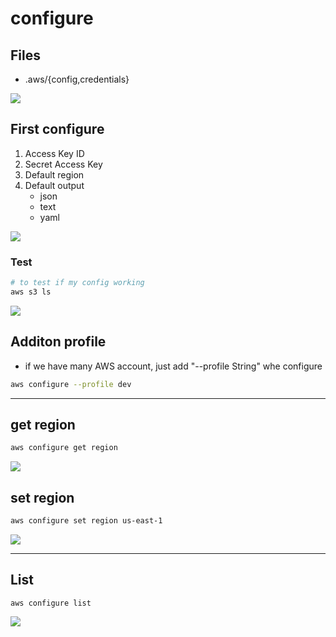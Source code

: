 # configure

## Files
* .aws/{config,credentials}

[<img src="https://i.imgur.com/hozCF1n.png">](https://i.imgur.com/hozCF1n.png)

## First configure
1) Access Key ID
2) Secret Access Key
3) Default region
4) Default output
    * json
    * text
    * yaml
    
[<img src="https://i.imgur.com/Q3u2huI.png">](https://i.imgur.com/Q3u2huI.png)

### Test
````bash
# to test if my config working
aws s3 ls
````

[<img src="https://i.imgur.com/HydpeAj.png">](https://i.imgur.com/HydpeAj.png)

## Additon profile
* if we have many AWS account, just add "--profile String" whe configure
````bash
aws configure --profile dev
````

---

## get region
````bash
aws configure get region
````
[<img src="https://i.imgur.com/nD6GH8h.png">](https://i.imgur.com/nD6GH8h.png)

## set region
````bash
aws configure set region us-east-1
````
[<img src="https://i.imgur.com/ahsJdxO.png">](https://i.imgur.com/ahsJdxO.png)

---

## List
````bas
aws configure list
````
[<img src="https://i.imgur.com/1EHdhKT.png">](https://i.imgur.com/1EHdhKT.png)
